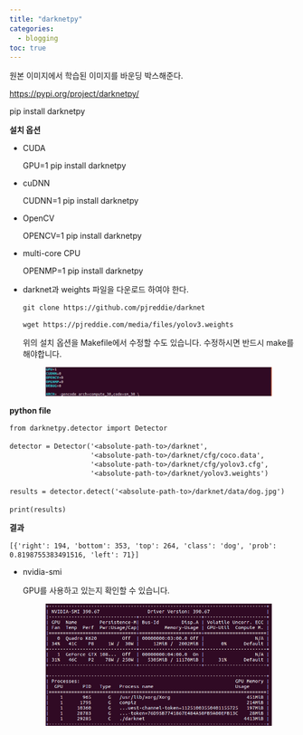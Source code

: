 ```yaml
---
title: "darknetpy"
categories:
  - blogging
toc: true
---
```


원본 이미지에서 학습된 이미지를 바운딩 박스해준다.

<https://pypi.org/project/darknetpy/>



pip install darknetpy



**설치 옵션**

- CUDA 

   GPU=1 pip install darknetpy

- cuDNN 

   CUDNN=1 pip install darknetpy

- OpenCV 

   OPENCV=1 pip install darknetpy

- multi-core CPU 

   OPENMP=1 pip install darknetpy

- darknet과 weights 파일을 다운로드 하여야 한다.

   ```
   git clone https://github.com/pjreddie/darknet
   ```

   ```
   wget https://pjreddie.com/media/files/yolov3.weights
   ```



   위의 설치 옵션을 Makefile에서 수정할 수도 있습니다. 수정하시면 반드시 make를 해야합니다.

   <figure>
     <img src="/assets/images/2018-10-08-darknetpy/makefile.png">
     <figcaption></figcaption>
   </figure>

**python file**

```
from darknetpy.detector import Detector

detector = Detector('<absolute-path-to>/darknet',
                    '<absolute-path-to>/darknet/cfg/coco.data',
                    '<absolute-path-to>/darknet/cfg/yolov3.cfg',
                    '<absolute-path-to>/darknet/yolov3.weights')

results = detector.detect('<absolute-path-to>/darknet/data/dog.jpg')

print(results)
```



**결과**

```
[{'right': 194, 'bottom': 353, 'top': 264, 'class': 'dog', 'prob': 0.8198755383491516, 'left': 71}]
```



- nvidia-smi

  GPU를 사용하고 있는지 확인할 수 있습니다. 

  <figure>
    <img src="/assets/images/2018-10-08-darknetpy/nvidia-smi.png">
    <figcaption></figcaption>
  </figure>

